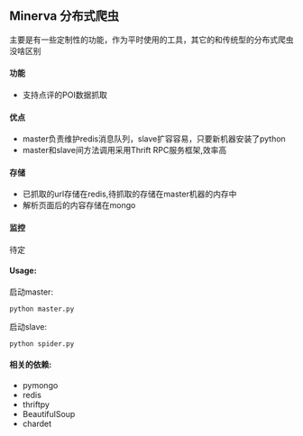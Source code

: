 ## Minerva 分布式爬虫

主要是有一些定制性的功能，作为平时使用的工具，其它的和传统型的分布式爬虫没啥区别

#### 功能
+ 支持点评的POI数据抓取

#### 优点
+ master负责维护redis消息队列，slave扩容容易，只要新机器安装了python
+ master和slave间方法调用采用Thrift RPC服务框架,效率高

#### 存储
+ 已抓取的url存储在redis,待抓取的存储在master机器的内存中
+ 解析页面后的内容存储在mongo

#### 监控
待定

#### Usage:
启动master: 

    python master.py

启动slave:

    python spider.py

#### 相关的依赖:
+ pymongo
+ redis
+ thriftpy
+ BeautifulSoup
+ chardet


